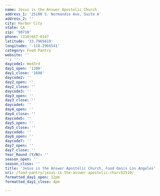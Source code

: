 ```yaml
---
name: Jesus is the Answer Apostolic Church
address_1: '25100 S. Normandie Ave, Suite A'
address_2: ''
city: Harbor City
state: CA
zip: '90710'
phone: (310)667-0147
latitude: '33.7965619'
longitude: '-118.2966541'
category: Food Pantry
website: ''
'': ''
daycode1: Wed3rd
day1_open: '1200'
day1_close: '1600'
daycode2: ''
day2_open: ''
day2_close: ''
daycode3: ''
day3_open: ''
day3_close: ''
daycode4: ''
day4_open: ''
day4_close: ''
daycode5: ''
day5_open: ''
day5_close: ''
daycode6: ''
day6_open: ''
daycode7: ''
day7_open: ''
day7_close: ''
Year_Round (Y/N): ''
season_open: ''
season_close: ''
title: 'Jesus is the Answer Apostolic Church, Food Oasis Los Angeles'
uri: /food-pantry/jesus-is-the-answer-apostolic-church2510/
formatted_day1_open: 12pm
formatted_day1_close: 4pm

---
```

